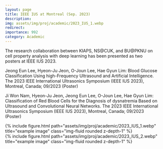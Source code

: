```yaml
---
layout: page
title: IEEE IUS at Montreal (Sep. 2023) 
description: 
img: assets/img/proj/academic/2023_IUS_1.webp
redirect: 
importance: 992
category: Academic
---
```


The research collaboration between KIAPS, NS@CUK, and BU@PKNU on cell property analysis with deep learning has been presented as two posters at IEEE IUS 2023.

Jeong Eun Lee, Hyeon-Ju Jeon, O-Joun Lee, Hae Gyun Lim: Blood Glucose Classification Using high-Frequency Ultrasound and Artificial Intelligence. The 2023 IEEE International Ultrasonics Symposium (IEEE IUS 2023), Montreal, Canada; 09/2023 (Poster)

Ji Won Nam, Hyeon-Ju Jeon, Jeong Eun Lee, O-Joun Lee, Hae Gyun Lim: Classification of Red Blood Cells for the Diagnosis of dysnatremia Based on Ultrasound and Convolutional Neural Networks. The 2023 IEEE International Ultrasonics Symposium (IEEE IUS 2023), Montreal, Canada; 09/2023 (Poster)

<div class="row">
    <div class="col-sm mt-3 mt-md-0">
        {% include figure.html path="assets/img/proj/academic/2023_IUS_1.webp" title="example image" class="img-fluid rounded z-depth-1" %}
    </div>
</div>
<div class="caption">
    
</div>

<div class="row">
    <div class="col-sm mt-3 mt-md-0">
        {% include figure.html path="assets/img/proj/academic/2023_IUS_2.webp" title="example image" class="img-fluid rounded z-depth-1" %}
    </div>
</div>
<div class="caption">
    
</div>
